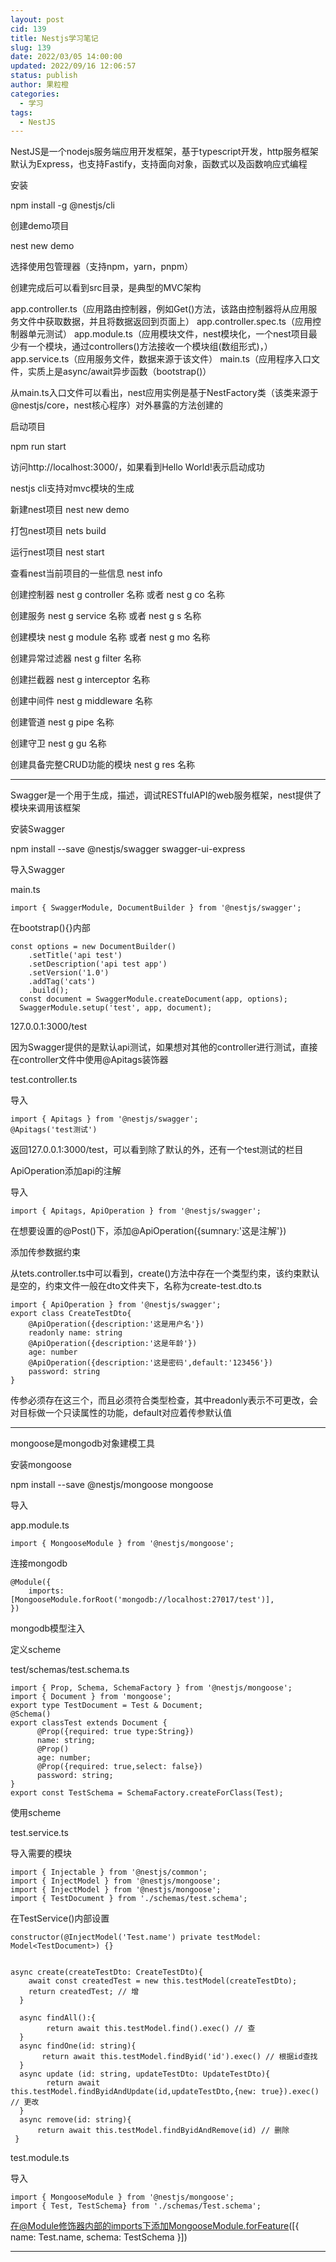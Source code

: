 ```yaml
---
layout: post
cid: 139
title: Nestjs学习笔记
slug: 139
date: 2022/03/05 14:00:00
updated: 2022/09/16 12:06:57
status: publish
author: 果粒橙
categories: 
  - 学习
tags: 
  - NestJS
---
```



NestJS是一个nodejs服务端应用开发框架，基于typescript开发，http服务框架默认为Express，也支持Fastify，支持面向对象，函数式以及函数响应式编程


安装

npm install -g @nestjs/cli

创建demo项目

nest new demo

选择使用包管理器（支持npm，yarn，pnpm）

创建完成后可以看到src目录，是典型的MVC架构

app.controller.ts（应用路由控制器，例如Get()方法，该路由控制器将从应用服务文件中获取数据，并且将数据返回到页面上）
app.controller.spec.ts（应用控制器单元测试）
app.module.ts（应用模块文件，nest模块化，一个nest项目最少有一个模块，通过controllers()方法接收一个模块组(数组形式)，）
app.service.ts（应用服务文件，数据来源于该文件）
main.ts（应用程序入口文件，实质上是async/await异步函数（bootstrap()）

从main.ts入口文件可以看出，nest应用实例是基于NestFactory类（该类来源于@nestjs/core，nest核心程序）对外暴露的方法创建的



启动项目

npm run start

访问http://localhost:3000/，如果看到Hello World!表示启动成功


nestjs cli支持对mvc模块的生成

新建nest项目
nest new demo

打包nest项目
nets build

运行nest项目
nest start

查看nest当前项目的一些信息
nest info



创建控制器
nest g controller 名称
或者
nest g co 名称

创建服务
nest g service 名称
或者
nest g s 名称

创建模块
nest g module 名称
或者
nest g mo 名称

创建异常过滤器
nest g filter 名称

创建拦截器
nest g interceptor 名称

创建中间件
nest g middleware 名称

创建管道 
nest g pipe 名称

创建守卫
nest g gu 名称

创建具备完整CRUD功能的模块
nest g res 名称


---




Swagger是一个用于生成，描述，调试RESTfulAPI的web服务框架，nest提供了模块来调用该框架

安装Swagger

npm install --save @nestjs/swagger swagger-ui-express


导入Swagger

main.ts

    import { SwaggerModule, DocumentBuilder } from '@nestjs/swagger';

在bootstrap(){}内部

    const options = new DocumentBuilder()
        .setTitle('api test')
        .setDescription('api test app')
        .setVersion('1.0')
        .addTag('cats')
        .build();
      const document = SwaggerModule.createDocument(app, options);
      SwaggerModule.setup('test', app, document);

127.0.0.1:3000/test

因为Swagger提供的是默认api测试，如果想对其他的controller进行测试，直接在controller文件中使用@Apitags装饰器

test.controller.ts

导入

    import { Apitags } from '@nestjs/swagger';
    @Apitags('test测试')

返回127.0.0.1:3000/test，可以看到除了默认的外，还有一个test测试的栏目

ApiOperation添加api的注解

导入

    import { Apitags, ApiOperation } from '@nestjs/swagger';

在想要设置的@Post()下，添加@ApiOperation({sumnary:'这是注解'})


添加传参数据约束

从tets.controller.ts中可以看到，create()方法中存在一个类型约束，该约束默认是空的，约束文件一般在dto文件夹下，名称为create-test.dto.ts

    import { ApiOperation } from '@nestjs/swagger';
    export class CreateTestDto{
        @ApiOperation({description:'这是用户名'})
        readonly name: string
        @ApiOperation({description:'这是年龄'})
        age: number
        @ApiOperation({description:'这是密码',default:'123456'})
        password: string
    }



传参必须存在这三个，而且必须符合类型检查，其中readonly表示不可更改，会对目标做一个只读属性的功能，default对应着传参默认值





---


mongoose是mongodb对象建模工具

安装mongoose

npm install --save @nestjs/mongoose mongoose


导入

app.module.ts

    import { MongooseModule } from '@nestjs/mongoose';


连接mongodb

    @Module({
        imports: [MongooseModule.forRoot('mongodb://localhost:27017/test')],
    })


mongodb模型注入

定义scheme

test/schemas/test.schema.ts

    import { Prop, Schema, SchemaFactory } from '@nestjs/mongoose';
    import { Document } from 'mongoose';
    export type TestDocument = Test & Document;
    @Schema()
    export classTest extends Document {
          @Prop({required: true type:String})
          name: string;
          @Prop()
          age: number;
          @Prop({required: true,select: false})
          password: string;
    }
    export const TestSchema = SchemaFactory.createForClass(Test);


使用scheme


test.service.ts

导入需要的模块


    import { Injectable } from '@nestjs/common';
    import { InjectModel } from '@nestjs/mongoose';
    import { InjectModel } from '@nestjs/mongoose';
    import { TestDocument } from './schemas/test.schema';

在TestService()内部设置

    constructor(@InjectModel('Test.name') private testModel: Model<TestDocument>) {}


    async create(createTestDto: CreateTestDto){
        await const createdTest = new this.testModel(createTestDto);
        return createdTest; // 增
      }

      async findAll():{
            return await this.testModel.find().exec() // 查
      }
      async findOne(id: string){
           return await this.testModel.findByid('id').exec() // 根据id查找
      }
      async update (id: string, updateTestDto: UpdateTestDto){
            return await this.testModel.findByidAndUpdate(id,updateTestDto,{new: true}).exec() // 更改
      }
      async remove(id: string){
          return await this.testModel.findByidAndRemove(id) // 删除
     }


test.module.ts

导入

    import { MongooseModule } from '@nestjs/mongoose';
    import { Test, TestSchema} from './schemas/Test.schema';

在@Module修饰器内部的imports下添加MongooseModule.forFeature([{ name: Test.name, schema: TestSchema }])







---

